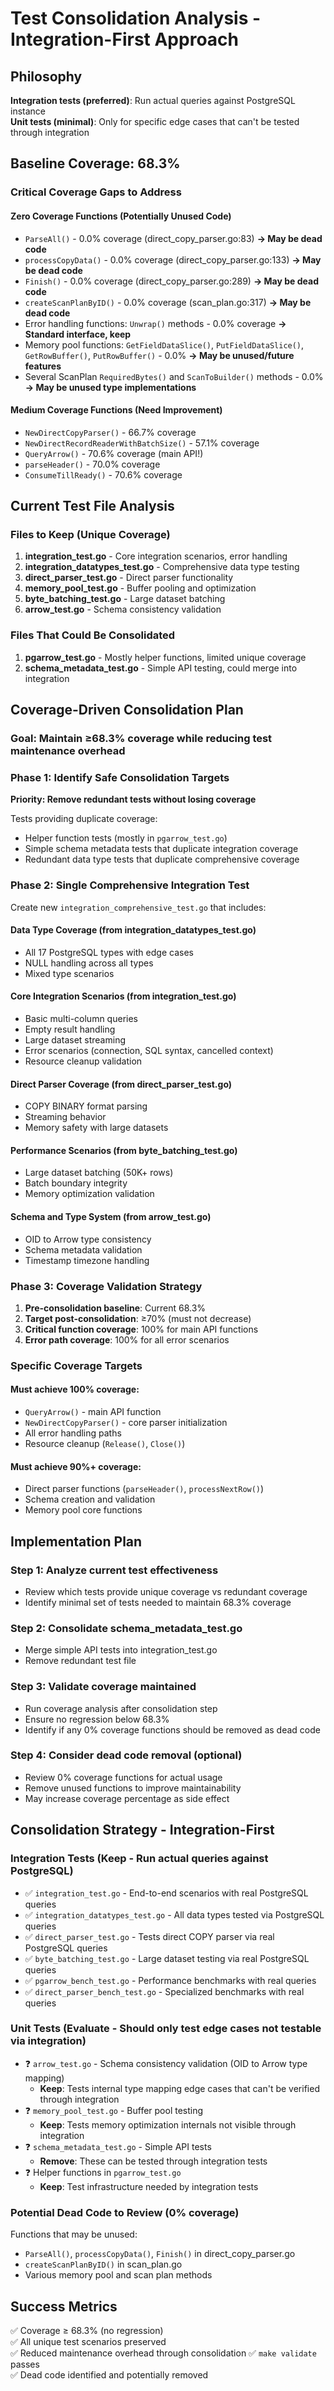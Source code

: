 # Test Consolidation Analysis - Integration-First Approach

## Philosophy
**Integration tests (preferred)**: Run actual queries against PostgreSQL instance  
**Unit tests (minimal)**: Only for specific edge cases that can't be tested through integration

## Baseline Coverage: 68.3%

### Critical Coverage Gaps to Address

#### Zero Coverage Functions (Potentially Unused Code)
- `ParseAll()` - 0.0% coverage (direct_copy_parser.go:83) **→ May be dead code**
- `processCopyData()` - 0.0% coverage (direct_copy_parser.go:133) **→ May be dead code**
- `Finish()` - 0.0% coverage (direct_copy_parser.go:289) **→ May be dead code**
- `createScanPlanByID()` - 0.0% coverage (scan_plan.go:317) **→ May be dead code**
- Error handling functions: `Unwrap()` methods - 0.0% coverage **→ Standard interface, keep**
- Memory pool functions: `GetFieldDataSlice()`, `PutFieldDataSlice()`, `GetRowBuffer()`, `PutRowBuffer()` - 0.0% **→ May be unused/future features**
- Several ScanPlan `RequiredBytes()` and `ScanToBuilder()` methods - 0.0% **→ May be unused type implementations**

#### Medium Coverage Functions (Need Improvement)
- `NewDirectCopyParser()` - 66.7% coverage
- `NewDirectRecordReaderWithBatchSize()` - 57.1% coverage
- `QueryArrow()` - 70.6% coverage (main API!)
- `parseHeader()` - 70.0% coverage
- `ConsumeTillReady()` - 70.6% coverage

## Current Test File Analysis

### Files to Keep (Unique Coverage)
1. **integration_test.go** - Core integration scenarios, error handling
2. **integration_datatypes_test.go** - Comprehensive data type testing  
3. **direct_parser_test.go** - Direct parser functionality
4. **memory_pool_test.go** - Buffer pooling and optimization
5. **byte_batching_test.go** - Large dataset batching
6. **arrow_test.go** - Schema consistency validation

### Files That Could Be Consolidated
1. **pgarrow_test.go** - Mostly helper functions, limited unique coverage
2. **schema_metadata_test.go** - Simple API testing, could merge into integration

## Coverage-Driven Consolidation Plan

### Goal: Maintain ≥68.3% coverage while reducing test maintenance overhead

### Phase 1: Identify Safe Consolidation Targets
**Priority: Remove redundant tests without losing coverage**

Tests providing duplicate coverage:
- Helper function tests (mostly in `pgarrow_test.go`)
- Simple schema metadata tests that duplicate integration coverage  
- Redundant data type tests that duplicate comprehensive coverage

### Phase 2: Single Comprehensive Integration Test
Create new `integration_comprehensive_test.go` that includes:

#### Data Type Coverage (from integration_datatypes_test.go)
- All 17 PostgreSQL types with edge cases
- NULL handling across all types
- Mixed type scenarios

#### Core Integration Scenarios (from integration_test.go)  
- Basic multi-column queries
- Empty result handling
- Large dataset streaming
- Error scenarios (connection, SQL syntax, cancelled context)
- Resource cleanup validation

#### Direct Parser Coverage (from direct_parser_test.go)
- COPY BINARY format parsing
- Streaming behavior
- Memory safety with large datasets

#### Performance Scenarios (from byte_batching_test.go)
- Large dataset batching (50K+ rows)
- Batch boundary integrity
- Memory optimization validation

#### Schema and Type System (from arrow_test.go)
- OID to Arrow type consistency
- Schema metadata validation
- Timestamp timezone handling

### Phase 3: Coverage Validation Strategy

1. **Pre-consolidation baseline**: Current 68.3%
2. **Target post-consolidation**: ≥70% (must not decrease)
3. **Critical function coverage**: 100% for main API functions
4. **Error path coverage**: 100% for all error scenarios

### Specific Coverage Targets

#### Must achieve 100% coverage:
- `QueryArrow()` - main API function
- `NewDirectCopyParser()` - core parser initialization
- All error handling paths
- Resource cleanup (`Release()`, `Close()`)

#### Must achieve 90%+ coverage:
- Direct parser functions (`parseHeader()`, `processNextRow()`)
- Schema creation and validation
- Memory pool core functions

## Implementation Plan

### Step 1: Analyze current test effectiveness
- Review which tests provide unique coverage vs redundant coverage
- Identify minimal set of tests needed to maintain 68.3% coverage

### Step 2: Consolidate schema_metadata_test.go 
- Merge simple API tests into integration_test.go
- Remove redundant test file

### Step 3: Validate coverage maintained
- Run coverage analysis after consolidation step  
- Ensure no regression below 68.3%
- Identify if any 0% coverage functions should be removed as dead code

### Step 4: Consider dead code removal (optional)
- Review 0% coverage functions for actual usage
- Remove unused functions to improve maintainability  
- May increase coverage percentage as side effect

## Consolidation Strategy - Integration-First

### Integration Tests (Keep - Run actual queries against PostgreSQL)
- ✅ `integration_test.go` - End-to-end scenarios with real PostgreSQL queries
- ✅ `integration_datatypes_test.go` - All data types tested via PostgreSQL queries
- ✅ `direct_parser_test.go` - Tests direct COPY parser via real PostgreSQL queries  
- ✅ `byte_batching_test.go` - Large dataset testing via real PostgreSQL queries
- ✅ `pgarrow_bench_test.go` - Performance benchmarks with real queries
- ✅ `direct_parser_bench_test.go` - Specialized benchmarks with real queries

### Unit Tests (Evaluate - Should only test edge cases not testable via integration)
- ❓ `arrow_test.go` - Schema consistency validation (OID to Arrow type mapping)
  - **Keep**: Tests internal type mapping edge cases that can't be verified through integration
- ❓ `memory_pool_test.go` - Buffer pool testing
  - **Keep**: Tests memory optimization internals not visible through integration
- ❓ `schema_metadata_test.go` - Simple API tests
  - **Remove**: These can be tested through integration tests
- ❓ Helper functions in `pgarrow_test.go` 
  - **Keep**: Test infrastructure needed by integration tests

### Potential Dead Code to Review (0% coverage)
Functions that may be unused:
- `ParseAll()`, `processCopyData()`, `Finish()` in direct_copy_parser.go
- `createScanPlanByID()` in scan_plan.go  
- Various memory pool and scan plan methods

## Success Metrics
✅ Coverage ≥ 68.3% (no regression)  
✅ All unique test scenarios preserved  
✅ Reduced maintenance overhead through consolidation
✅ `make validate` passes  
✅ Dead code identified and potentially removed